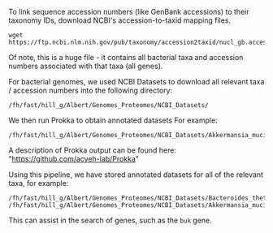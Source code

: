 
To link sequence accession numbers (like GenBank accessions) to their taxonomy IDs, download NCBI's accession-to-taxid mapping files.
```
wget https://ftp.ncbi.nlm.nih.gov/pub/taxonomy/accession2taxid/nucl_gb.accession2taxid.gz
```
Of note, this is a huge file - it contains all bacterial taxa and accession numbers associated with that taxa (all genes).


For bacterial genomes, we used NCBI Datasets to download all relevant taxa / accession numbers into the following directory:
```
/fh/fast/hill_g/Albert/Genomes_Proteomes/NCBI_Datasets/
```

We then run Prokka to obtain annotated datasets For example:
```
/fh/fast/hill_g/Albert/Genomes_Proteomes/NCBI_Datasets/Akkermansia_muciniphilia/ncbi_dataset/data/GCF_009731575.1/annotation_output
```

A description of Prokka output can be found here: "https://github.com/acyeh-lab/Prokka"

Using this pipeline, we have stored annotated datasets for all of the relevant taxa, for example:
```
/fh/fast/hill_g/Albert/Genomes_Proteomes/NCBI_Datasets/Bacteroides_thetaiotaomicron/ncbi_dataset/data/GCF_014131755.1/annotation_output
/fh/fast/hill_g/Albert/Genomes_Proteomes/NCBI_Datasets/Akkermansia_muciniphilia/ncbi_dataset/data/GCF_009731575.1/annotation_output
```

This can assist in the search of genes, such as the ```buk``` gene.
